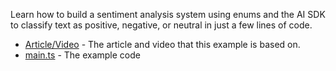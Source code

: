 Learn how to build a sentiment analysis system using enums and the AI SDK to classify text as positive, negative, or neutral in just a few lines of code.

- [Article/Video](https://www.aihero.dev/generate-enums-with-vercel-ai-sdk) - The article and video that this example is based on.
- [main.ts](./main.ts) - The example code
